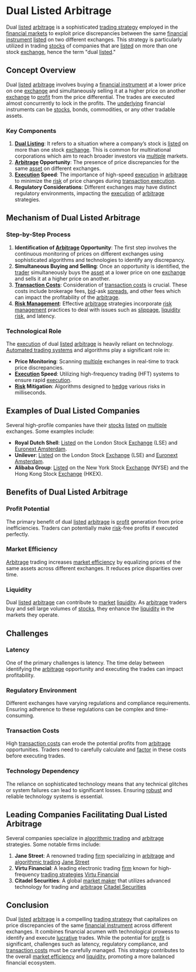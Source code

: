 # Dual Listed Arbitrage

Dual [listed](../l/listed.md) [arbitrage](../a/arbitrage.md) is a sophisticated [trading strategy](../t/trading_strategy.md) employed in the [financial markets](../f/financial_market.md) to exploit price discrepancies between the same [financial instrument](../f/financial_instrument.md) [listed](../l/listed.md) on two different exchanges. This strategy is particularly utilized in trading [stocks](../s/stock.md) of companies that are [listed](../l/listed.md) on more than one stock [exchange](../e/exchange.md), hence the term "dual [listed](../l/listed.md)."

## Concept Overview

Dual [listed](../l/listed.md) [arbitrage](../a/arbitrage.md) involves buying a [financial instrument](../f/financial_instrument.md) at a lower price on one [exchange](../e/exchange.md) and simultaneously selling it at a higher price on another [exchange](../e/exchange.md) to [profit](../p/profit.md) from the price differential. The trades are executed almost concurrently to lock in the profits. The [underlying](../u/underlying.md) financial instruments can be [stocks](../s/stock.md), bonds, commodities, or any other tradable assets.

### Key Components

1. **[Dual Listing](../d/dual_listing.md)**: It refers to a situation where a company’s stock is [listed](../l/listed.md) on more than one stock [exchange](../e/exchange.md). This is common for multinational corporations which aim to reach broader investors via [multiple](../m/multiple.md) markets.
2. **[Arbitrage](../a/arbitrage.md) Opportunity**: The presence of price discrepancies for the same [asset](../a/asset.md) on different exchanges.
3. **[Execution](../e/execution.md) Speed**: The importance of high-speed [execution](../e/execution.md) in [arbitrage](../a/arbitrage.md) to minimize the [risk](../r/risk.md) of price changes during [transaction execution](../t/transaction_execution.md).
4. **Regulatory Considerations**: Different exchanges may have distinct regulatory environments, impacting the [execution](../e/execution.md) of [arbitrage](../a/arbitrage.md) strategies.

## Mechanism of Dual Listed Arbitrage

### Step-by-Step Process

1. **Identification of [Arbitrage](../a/arbitrage.md) Opportunity**: The first step involves the continuous monitoring of prices on different exchanges using sophisticated algorithms and technologies to identify any discrepancy.
2. **Simultaneous Buying and Selling**: Once an opportunity is identified, the [trader](../t/trader.md) simultaneously buys the [asset](../a/asset.md) at a lower price on one [exchange](../e/exchange.md) and sells it at a higher price on another.
3. **[Transaction Costs](../t/transaction_costs.md)**: Consideration of [transaction costs](../t/transaction_costs.md) is crucial. These costs include brokerage fees, [bid](../b/bid.md)-ask [spreads](../s/spreads.md), and other fees which can impact the profitability of the [arbitrage](../a/arbitrage.md).
4. **[Risk Management](../r/risk_management.md)**: Effective [arbitrage](../a/arbitrage.md) strategies incorporate [risk management](../r/risk_management.md) practices to deal with issues such as [slippage](../s/slippage.md), [liquidity risk](../l/liquidity_risk.md), and latency.

### Technological Role

The [execution](../e/execution.md) of dual [listed](../l/listed.md) [arbitrage](../a/arbitrage.md) is heavily reliant on technology. [Automated trading systems](../a/automated_trading_systems.md) and algorithms play a significant role in:
- **Price Monitoring**: Scanning [multiple](../m/multiple.md) exchanges in real-time to track price discrepancies.
- **[Execution](../e/execution.md) Speed**: Utilizing high-frequency trading (HFT) systems to ensure rapid [execution](../e/execution.md).
- **[Risk](../r/risk.md) Mitigation**: Algorithms designed to [hedge](../h/hedge.md) various risks in milliseconds.

## Examples of Dual Listed Companies

Several high-profile companies have their [stocks](../s/stock.md) [listed](../l/listed.md) on [multiple](../m/multiple.md) exchanges. Some examples include:
- **Royal Dutch Shell**: [Listed](../l/listed.md) on the London Stock [Exchange](../e/exchange.md) (LSE) and [Euronext Amsterdam](../e/euronext_amsterdam.md).
- **Unilever**: [Listed](../l/listed.md) on the London Stock [Exchange](../e/exchange.md) (LSE) and [Euronext Amsterdam](../e/euronext_amsterdam.md).
- **Alibaba Group**: [Listed](../l/listed.md) on the New York Stock [Exchange](../e/exchange.md) (NYSE) and the Hong Kong Stock [Exchange](../e/exchange.md) (HKEX).

## Benefits of Dual Listed Arbitrage

### Profit Potential

The primary benefit of dual [listed](../l/listed.md) [arbitrage](../a/arbitrage.md) is [profit](../p/profit.md) generation from price inefficiencies. Traders can potentially make [risk](../r/risk.md)-free profits if executed perfectly.

### Market Efficiency

[Arbitrage](../a/arbitrage.md) trading increases [market efficiency](../m/market_efficiency.md) by equalizing prices of the same assets across different exchanges. It reduces price disparities over time.

### Liquidity

Dual [listed](../l/listed.md) [arbitrage](../a/arbitrage.md) can contribute to [market](../m/market.md) [liquidity](../l/liquidity.md). As [arbitrage](../a/arbitrage.md) traders buy and sell large volumes of [stocks](../s/stock.md), they enhance the [liquidity](../l/liquidity.md) in the markets they operate.

## Challenges

### Latency

One of the primary challenges is latency. The time delay between identifying the [arbitrage](../a/arbitrage.md) opportunity and executing the trades can impact profitability.

### Regulatory Environment

Different exchanges have varying regulations and compliance requirements. Ensuring adherence to these regulations can be complex and time-consuming.

### Transaction Costs

High [transaction costs](../t/transaction_costs.md) can erode the potential profits from [arbitrage](../a/arbitrage.md) opportunities. Traders need to carefully calculate and [factor](../f/factor.md) in these costs before executing trades.

### Technology Dependency

The reliance on sophisticated technology means that any technical glitches or system failures can lead to significant losses. Ensuring [robust](../r/robust.md) and reliable technology systems is essential.

## Leading Companies Facilitating Dual Listed Arbitrage

Several companies specialize in [algorithmic trading](../a/algorithmic_trading.md) and [arbitrage](../a/arbitrage.md) strategies. Some notable firms include:

1. **Jane Street**: A renowned trading [firm](../f/firm.md) specializing in [arbitrage](../a/arbitrage.md) and [algorithmic trading](../a/algorithmic_trading.md) [Jane Street](https://www.janestreet.com/)
2. **Virtu Financial**: A leading electronic trading [firm](../f/firm.md) known for high-frequency [trading strategies](../t/trading_strategies.md) [Virtu Financial](https://www.virtu.com/)
3. **Citadel Securities**: A global [market maker](../m/market_maker.md) that utilizes advanced technology for trading and [arbitrage](../a/arbitrage.md) [Citadel Securities](https://www.citadelsecurities.com/)

## Conclusion

Dual [listed](../l/listed.md) [arbitrage](../a/arbitrage.md) is a compelling [trading strategy](../t/trading_strategy.md) that capitalizes on price discrepancies of the same [financial instrument](../f/financial_instrument.md) across different exchanges. It combines financial acumen with technological prowess to identify and execute [lucrative](../l/lucrative.md) trades. While the potential for [profit](../p/profit.md) is significant, challenges such as latency, regulatory compliance, and [transaction costs](../t/transaction_costs.md) must be carefully managed. This strategy contributes to the overall [market efficiency](../m/market_efficiency.md) and [liquidity](../l/liquidity.md), promoting a more balanced financial ecosystem.

